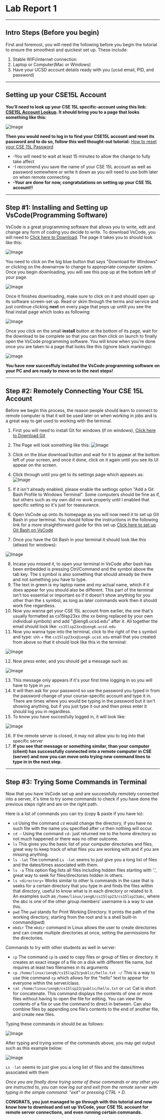 # Lab Report 1
***

## Intro Steps (Before you begin)
First and foremost, you will need the following before you begin the tutorial to ensure the smoothest and quickest set up.
These include:

1. Stable WiFi/internet connection
2. Laptop or Computer(Mac or Windows)
3. Have your UCSD account details ready with you (ucsd email, PID, and password)
***

## Setting up your CSE15L Account

**You'll need to look up your CSE 15L specific-account using this link: [CSE15L Account Lookup](https://sdacs.ucsd.edu/~icc/index.php).
It should bring you to a page that looks something like this:**

![Image](accnt.png)

**Then you would need to log in to find your CSE15L account and reset its password and to do so, follow this well thought-out tutorial:** [How to reset your CSE 15L Password](https://drive.google.com/file/d/17IDZn8Qq7Q0RkYMxdiIR0o6HJ3B5YqSW/view)
* -You will need to wait at least 15 minutes to allow the change to fully take affect
* -I reccomend you save the name of your CSE 15L account as well as password somewhere or write it down as you will need to use both later on when remote connecting.
* **-Your are done for now, congratulations on setting up your CSE 15L account!!**
***

## Step #1: Installing and Setting up VsCode(Programming Software)

VsCode is a great programming software that allows you to write, edit and change any form of coding you decide to write. To download VsCode, you will need to [Click here to Download](https://code.visualstudio.com/).
The page it takes you to should look like this:

![Image](accnt3.png)

You need to click on the big blue button that says "Download for Windows" or clicking on the downarrow to change to appropriate computer system. Once you begin downloading, you will see this pop up at the bottom left of your page.

![Image](accnt4.png)

Once it finishes downloading, make sure to click on it and should open up its software screen-set up. Read or skim through the terms and service and just continue clicking **next** on every page that pops up untill you see the final install page which looks as following:

![Image](accnt5.png)

Once you click on the small **install** button at the bottom of its page, wait for the download to be complete so that you can then click on launch to finally open the VsCode programming software. You will know when you're done once you are taken to a page that looks like this (ignore black markings):

![image](accnt6.png)

**You have now succesffuly installed the VsCode programming software on your PC and are ready to move on to the next steps!**
***

## Step #2: Remotely Connecting Your CSE 15L Account

Before we begin this process, the reason people should learn to connect to remote computer is that it will be used later on when working in jobs and is a great way to get used to working with the terminal. 

1. First you will need to install Git for windows (if on windows), [Click here to Download Git](https://gitforwindows.org/)
2. The Page will look something like this: 
![Image](accnt7.png)
3. Click on the blue download button and wait for it to appear at the bottom left of your screen, and once it done, click on it again until you see its UI appear on the screen.
4. Click through until you get to its settings page which appears as:
![Image](accnt9.png)

5. If it isn't already enabled, please enable the settings option "Add a Git Bash Profile to Windows Terminal". Some computers should be fine as if, but others such as my own did no work properly until I enabled that specific setting so it's just for reassurance.
6. Open VsCode up onto its homepage as you will now need it to set up Git Bash in your terminal. You should follow the instructions in the following link for a more straightforward guide for this set up [Click here to set up Git Bash on VsCode](https://stackoverflow.com/a/50527994)
7. Once you have the Git Bash in your terminal it should look like this (atleast for windows):

![Image](accnt10.png)

8. Incase you missed it, to open your terminal in VsCode after bash has been embedded is pressing Ctrl/Command and the symbol above the tab key. The `$` symbol is also something that should already be there and not something you have to type.
9. The text in green is my laptop name and my actual name, which if it does appear for you should also be different. This part of the terminal isn't too essential or important so if it doesn't show anything for you other than the `$` symbol, as long as later commands work then it should work fine regardless.
10. Now you wanna get your CSE 15L account from earlier, the one that's usually formatted as cs15lsp23xx (the xx being replaced by your own individual symbols) and add "@ieng6.ucsd.edu" after it. All together the email should look like: `cs15lsp23xx@ieng6.ucsd.edu`
11. Now you wanna type into the terminal, click to the right of the `$` symbol and type: `shh` + the `cs15lsp23xx@ieng6.ucsd.edu` email that you created from above so that it should look like this in the terminal:

![Image](accnt15.png) 

12. Now press enter, and you should get a message such as:

![Image](accnt13.png)

13. This message only appears if it's your first time logging in so you will have to type in `yes`
14. It will then ask for your password so use the password you typed in from the password change of your course-specific account and type it in. There are times where you would be typing in the password but it isn't showing anything, but if you just type it out and then press enter it should log you in regardless.
15. To know you have succesfully logged in, it will look like:

![Image](accnt14.png)

16. If the remote server is closed, it may not allow you to log into that specific server
17. **If you see that message or something similar, than your computer (client) has successfully connected into a remote computer in CSE (server) and now you can move onto trying new command lines to type in in the next step.**
***

## Step #3: Trying Some Commands in Terminal

Now that you have VsCode set up and are successfully remotely connected into a server, it's time to try some commands to check if you have done the previous steps right and are on the right path.

Here is a list of commands you can try (copy & paste if you have to):
* `cd`
Using the command `cd` would change the directory, if you have no such file with the name you specified after `cd` then nothing will occur.
* `cd ~`
Using the command `cd~` just returned me to the home directory so not much happened or there was no other outcome.
* `ls`
This gives you the basic list of your computer directories and files, great way to keep track of what files you are working with and if you are missing anything.
* `ls -lat`
The command `Ls -lat` seems to just give you a long list of files and the dates/times associated with them.
* `ls -a`
This option flag lists all files including hidden files starting with '.', great way to seek for files/directories hidden in others.
* `ls <directory>`
Works similar to other ls commands in the case that is seeks for a certain directory that you type in and finds the files within that directory, useful to know what is in each directory or related to it. An examples such as `/home/linux/ieng6/cs15lsp23/cs15lsp23abc`, where the abc is one of the other group members’ username is a way to use this.
* `pwd`
The `pwd` stands for Print Working Directory. It prints the path of the working directory, starting from the root and is a shell built-in command(pwd)
* `mkdir`
The `mkdir` command in Linux allows the user to create directories and can create multiple directories at once, setting the permissions for the directories.

Commands to try with other students as well in server:
* `cp`
The command `cp` is used to copy files or group of files or directory. It creates an exact image of a file on a disk with different file name, but requires at least two filenames in its arguments
* `cp /home/linux/ieng6/cs15lsp23/public/hello.txt ~/`
This is a way to use thie command `cp` which allows for the "hello" text to appear for everyone within the server/class.
* `cat /home/linux/ieng6/cs15lsp23/public/hello.txt` or `cat`
Cat is short for concatenate. This command displays the contents of one or more files without having to open the file for editing. You can view the contents of a file or use the command to direct in between. Can also combine files by appending one file’s contents to the end of another file, and create new files.

Typing these commands in should be as follows:

![Image](accnt17.png)
  
After typing and trying some of the commands above, you may get output such as this example below: 

![Image](accnt16.png)
  
 `Ls -lat` seems to just give you a long list of files and the dates/times associated with them
  
*Once you are finally done trying some of these commands or any other you are instructed to, you can now log out and exit from the remote server with typing in the simple command: "exit" or pressing CTRL + D.*
  
**CONGRATS, you just managed to go through with this tutorial and now know how to download and set up VsCode, your CSE 15L account for remote server connections, and even running certain commands.**


